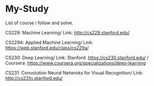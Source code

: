 # My-Study

List of course i follow and solve.

CS229: Machine Learning/
Link: http://cs229.stanford.edu/

CS229A: Applied Machine Learning/
Link: https://web.stanford.edu/class/cs229a/

CS230: Deep Learning/
Link:
Stanford: https://cs230.stanford.edu/ /
Coursera: https://www.coursera.org/specializations/deep-learning

CS231: Convolution Neural Netwroks for Visual Recognition/
Link: http://cs231n.stanford.edu/

